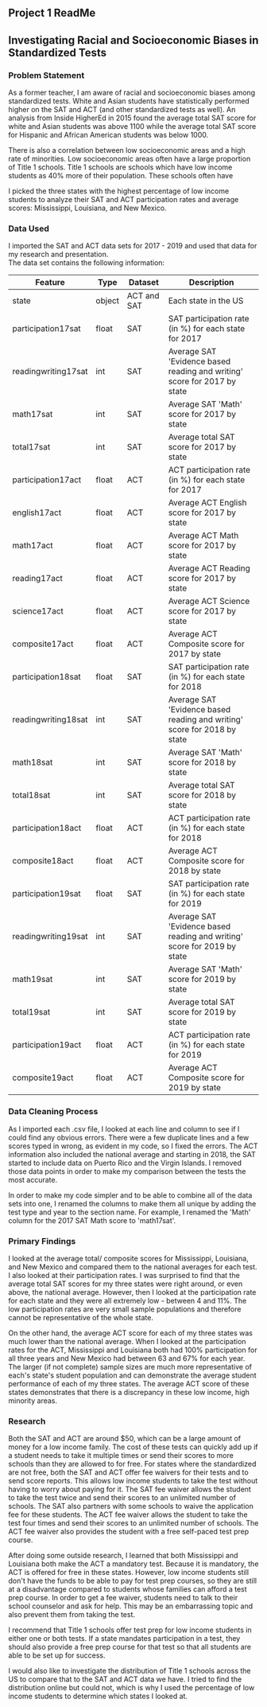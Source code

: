 ## Project 1 ReadMe
## Investigating Racial and Socioeconomic Biases in Standardized Tests


### Problem Statement
As a former teacher, I am aware of racial and socioeconomic biases among standardized tests. White and Asian students have statistically performed higher on the SAT and ACT (and other standardized tests as well). An analysis from Inside HigherEd in 2015 found the average total SAT score for white and Asian students was above 1100 while the average total SAT score for Hispanic and African American students was below 1000.

There is also a correlation between low socioeconomic areas and a high rate of minorities. Low socioeconomic areas often have a large proportion of Title 1 schools. Title 1 schools are schools which have low income students as  40% more of their population. These schools often have

I picked the three states with the highest percentage of low income students to analyze their SAT and ACT participation rates and average scores: Mississippi, Louisiana, and New Mexico.

### Data Used
I imported the SAT and ACT data sets for   2017 - 2019 and used that data for my research and presentation.    
The data set contains the following information:

|Feature|Type|Dataset|Description|
|---|---|---|---|
|state|object|ACT and SAT|Each state in the US|
|participation17sat|float|SAT|SAT participation rate (in %) for each state for 2017|
|readingwriting17sat|int|SAT|Average SAT 'Evidence based reading and writing' score for 2017 by state|
|math17sat|int|SAT|Average SAT 'Math' score for 2017 by state|
|total17sat|int|SAT|Average total SAT score for 2017 by state|
|participation17act|float|ACT|ACT participation rate (in %) for each state for 2017|
|english17act|float|ACT|Average ACT English score for 2017 by state|
|math17act|float|ACT|Average ACT Math score for 2017 by state|
|reading17act|float|ACT|Average ACT Reading score for 2017 by state|
|science17act|float|ACT|Average ACT Science score for 2017 by state|
|composite17act|float|ACT|Average ACT Composite score for 2017 by state|
|participation18sat|float|SAT|SAT participation rate (in %) for each state for 2018|
|readingwriting18sat|int|SAT|Average SAT 'Evidence based reading and writing' score for 2018 by state|
|math18sat|int|SAT|Average SAT 'Math' score for 2018 by state|
|total18sat|int|SAT|Average total SAT score for 2018 by state|
|participation18act|float|ACT|ACT participation rate (in %) for each state for 2018|
|composite18act|float|ACT|Average ACT Composite score for 2018 by state|
|participation19sat|float|SAT|SAT participation rate (in %) for each state for 2019|
|readingwriting19sat|int|SAT|Average SAT 'Evidence based reading and writing' score for 2019 by state|
|math19sat|int|SAT|Average SAT 'Math' score for 2019 by state|
|total19sat|int|SAT|Average total SAT score for 2019 by state|
|participation19act|float|ACT|ACT participation rate (in %) for each state for 2019|
|composite19act|float|ACT|Average ACT Composite score for 2019 by state|


### Data Cleaning Process
As I imported each .csv file, I looked at each line and column to see if I could find any obvious errors. There were a few duplicate lines and a few scores typed in wrong, as evident in my code, so I fixed the errors. The ACT information also included the national average and starting in 2018, the SAT started to include data on Puerto Rico and the Virgin Islands. I removed those data points in order to make my comparison between the tests the most accurate.

In order to make my code simpler and to be able to combine all of the data sets into one, I renamed the columns to make them all unique by adding the test type and year to the section name. For example, I renamed the 'Math' column for the 2017 SAT Math score to 'math17sat'.

### Primary Findings
I looked at the average total/ composite scores for Mississippi, Louisiana, and New Mexico and compared them to the national averages for each test. I also looked at their participation rates. I was surprised to find that the average total SAT scores for my three states were right around, or even above, the national average. However, then I looked at the participation rate for each state and they were all extremely low - between 4 and 11%. The low participation rates are very small sample populations and therefore cannot be representative of the whole state.

On the other hand, the average ACT score for each of my three states was much lower than the national average. When I looked at the participation rates for the ACT, Mississippi and Louisiana both had 100% participation for all three years and New Mexico had between 63 and 67% for each year. The larger (if not complete) sample sizes are much more representative of each's state's student population and can demonstrate the average student performance of each of my three states. The average ACT score of these states demonstrates that there is a discrepancy in these low income, high minority areas.

### Research  
Both the SAT and ACT are around $50, which can be a large amount of money for a low income family. The cost of these tests can quickly add up if a student needs to take it multiple times or send their scores to more schools than they are allowed to for free. For states where the standardized are not free, both the SAT and ACT offer fee waivers for their tests and to send score reports. This allows low income students to take the test without having to worry about paying for it. The SAT fee waiver allows the student to take the test twice and send their scores to an unlimited number of schools. The SAT also partners with some schools to waive the application fee for these students. The ACT fee waiver allows the student to take the test four times and send their scores to an unlimited number of schools. The ACT fee waiver also provides the student with a free self-paced test prep course.

After doing some outside research, I learned that both Mississippi and Louisiana both make the ACT a mandatory test. Because it is mandatory, the ACT is offered for free in these states. However, low income students still don't have the funds to be able to pay for test prep courses, so they are still at a disadvantage compared to students whose families can afford a test prep course. In order to get a fee waiver, students need to talk to their school counselor and ask for help. This may be an embarrassing topic and also prevent them from taking the test.

I recommend that Title 1 schools offer test prep for low income students in either one or both tests. If a state mandates participation in a test, they should also provide a free prep course for that test so that all students are able to be set up for success.

I would also like to investigate the distribution of Title 1 schools across the US to compare that to the SAT and ACT data we have. I tried to find the distribution online but could not, which is why I used the percentage of low income students to determine which states I looked at. 
